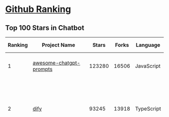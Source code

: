 [Github Ranking](../README.md)
==========

## Top 100 Stars in Chatbot

| Ranking | Project Name | Stars | Forks | Language | Open Issues | Description | Last Commit |
| ------- | ------------ | ----- | ----- | -------- | ----------- | ----------- | ----------- |
| 1 | [awesome-chatgpt-prompts](https://github.com/f/awesome-chatgpt-prompts) | 123280 | 16506 | JavaScript | 0 | This repo includes ChatGPT prompt curation to use ChatGPT and other LLM tools better. | 2025-04-10T21:22:29Z |
| 2 | [dify](https://github.com/langgenius/dify) | 93245 | 13918 | TypeScript | 582 | Dify is an open-source LLM app development platform. Dify's intuitive interface combines AI workflow, RAG pipeline, agent capabilities, model management, observability features and more, letting you quickly go from prototype to production. | 2025-04-22T03:30:58Z |
| 3 | [funNLP](https://github.com/fighting41love/funNLP) | 72585 | 14804 | Python | 33 | 中英文敏感词、语言检测、中外手机/电话归属地/运营商查询、名字推断性别、手机号抽取、身份证抽取、邮箱抽取、中日文人名库、中文缩写库、拆字词典、词汇情感值、停用词、反动词表、暴恐词表、繁简体转换、英文模拟中文发音、汪峰歌词生成器、职业名称词库、同义词库、反义词库、否定词库、汽车品牌词库、汽车零件词库、连续英文切割、各种中文词向量、公司名字大全、古诗词库、IT词库、财经词库、成语词库、地名词库、历史名人词库、诗词词库、医学词库、饮食词库、法律词库、汽车词库、动物词库、中文聊天语料、中文谣言数据、百度中文问答数据集、句子相似度匹配算法集合、bert资源、文本生成&摘要相关工具、cocoNLP信息抽取工具、国内电话号码正则匹配、清华大学XLORE:中英文跨语言百科知识图谱、清华大学人工智能技术系列报告、自然语言生成、NLU太难了系列、自动对联数据及机器人、用户名黑名单列表、罪名法务名词及分类模型、微信公众号语料、cs224n深度学习自然语言处理课程、中文手写汉字识别、中文自然语言处理 语料/数据集、变量命名神器、分词语料库+代码、任务型对话英文数据集、ASR 语音数据集 + 基于深度学习的中文语音识别系统、笑声检测器、Microsoft多语言数字/单位/如日期时间识别包、中华新华字典数据库及api(包括常用歇后语、成语、词语和汉字)、文档图谱自动生成、SpaCy 中文模型、Common Voice语音识别数据集新版、神经网络关系抽取、基于bert的命名实体识别、关键词(Keyphrase)抽取包pke、基于医疗领域知识图谱的问答系统、基于依存句法与语义角色标注的事件三元组抽取、依存句法分析4万句高质量标注数据、cnocr：用来做中文OCR的Python3包、中文人物关系知识图谱项目、中文nlp竞赛项目及代码汇总、中文字符数据、speech-aligner: 从“人声语音”及其“语言文本”产生音素级别时间对齐标注的工具、AmpliGraph: 知识图谱表示学习(Python)库：知识图谱概念链接预测、Scattertext 文本可视化(python)、语言/知识表示工具：BERT & ERNIE、中文对比英文自然语言处理NLP的区别综述、Synonyms中文近义词工具包、HarvestText领域自适应文本挖掘工具（新词发现-情感分析-实体链接等）、word2word：(Python)方便易用的多语言词-词对集：62种语言/3,564个多语言对、语音识别语料生成工具：从具有音频/字幕的在线视频创建自动语音识别(ASR)语料库、构建医疗实体识别的模型（包含词典和语料标注）、单文档非监督的关键词抽取、Kashgari中使用gpt-2语言模型、开源的金融投资数据提取工具、文本自动摘要库TextTeaser: 仅支持英文、人民日报语料处理工具集、一些关于自然语言的基本模型、基于14W歌曲知识库的问答尝试--功能包括歌词接龙and已知歌词找歌曲以及歌曲歌手歌词三角关系的问答、基于Siamese bilstm模型的相似句子判定模型并提供训练数据集和测试数据集、用Transformer编解码模型实现的根据Hacker News文章标题自动生成评论、用BERT进行序列标记和文本分类的模板代码、LitBank：NLP数据集——支持自然语言处理和计算人文学科任务的100部带标记英文小说语料、百度开源的基准信息抽取系统、虚假新闻数据集、Facebook: LAMA语言模型分析，提供Transformer-XL/BERT/ELMo/GPT预训练语言模型的统一访问接口、CommonsenseQA：面向常识的英文QA挑战、中文知识图谱资料、数据及工具、各大公司内部里大牛分享的技术文档 PDF 或者 PPT、自然语言生成SQL语句（英文）、中文NLP数据增强（EDA）工具、英文NLP数据增强工具 、基于医药知识图谱的智能问答系统、京东商品知识图谱、基于mongodb存储的军事领域知识图谱问答项目、基于远监督的中文关系抽取、语音情感分析、中文ULMFiT-情感分析-文本分类-语料及模型、一个拍照做题程序、世界各国大规模人名库、一个利用有趣中文语料库 qingyun 训练出来的中文聊天机器人、中文聊天机器人seqGAN、省市区镇行政区划数据带拼音标注、教育行业新闻语料库包含自动文摘功能、开放了对话机器人-知识图谱-语义理解-自然语言处理工具及数据、中文知识图谱：基于百度百科中文页面-抽取三元组信息-构建中文知识图谱、masr: 中文语音识别-提供预训练模型-高识别率、Python音频数据增广库、中文全词覆盖BERT及两份阅读理解数据、ConvLab：开源多域端到端对话系统平台、中文自然语言处理数据集、基于最新版本rasa搭建的对话系统、基于TensorFlow和BERT的管道式实体及关系抽取、一个小型的证券知识图谱/知识库、复盘所有NLP比赛的TOP方案、OpenCLaP：多领域开源中文预训练语言模型仓库、UER：基于不同语料+编码器+目标任务的中文预训练模型仓库、中文自然语言处理向量合集、基于金融-司法领域(兼有闲聊性质)的聊天机器人、g2pC：基于上下文的汉语读音自动标记模块、Zincbase 知识图谱构建工具包、诗歌质量评价/细粒度情感诗歌语料库、快速转化「中文数字」和「阿拉伯数字」、百度知道问答语料库、基于知识图谱的问答系统、jieba_fast 加速版的jieba、正则表达式教程、中文阅读理解数据集、基于BERT等最新语言模型的抽取式摘要提取、Python利用深度学习进行文本摘要的综合指南、知识图谱深度学习相关资料整理、维基大规模平行文本语料、StanfordNLP 0.2.0：纯Python版自然语言处理包、NeuralNLP-NeuralClassifier：腾讯开源深度学习文本分类工具、端到端的封闭域对话系统、中文命名实体识别：NeuroNER vs. BertNER、新闻事件线索抽取、2019年百度的三元组抽取比赛：“科学空间队”源码、基于依存句法的开放域文本知识三元组抽取和知识库构建、中文的GPT2训练代码、ML-NLP - 机器学习(Machine Learning)NLP面试中常考到的知识点和代码实现、nlp4han:中文自然语言处理工具集(断句/分词/词性标注/组块/句法分析/语义分析/NER/N元语法/HMM/代词消解/情感分析/拼写检查、XLM：Facebook的跨语言预训练语言模型、用基于BERT的微调和特征提取方法来进行知识图谱百度百科人物词条属性抽取、中文自然语言处理相关的开放任务-数据集-当前最佳结果、CoupletAI - 基于CNN+Bi-LSTM+Attention 的自动对对联系统、抽象知识图谱、MiningZhiDaoQACorpus - 580万百度知道问答数据挖掘项目、brat rapid annotation tool: 序列标注工具、大规模中文知识图谱数据：1.4亿实体、数据增强在机器翻译及其他nlp任务中的应用及效果、allennlp阅读理解:支持多种数据和模型、PDF表格数据提取工具 、 Graphbrain：AI开源软件库和科研工具，目的是促进自动意义提取和文本理解以及知识的探索和推断、简历自动筛选系统、基于命名实体识别的简历自动摘要、中文语言理解测评基准，包括代表性的数据集&基准模型&语料库&排行榜、树洞 OCR 文字识别 、从包含表格的扫描图片中识别表格和文字、语声迁移、Python口语自然语言处理工具集(英文)、 similarity：相似度计算工具包，java编写、海量中文预训练ALBERT模型 、Transformers 2.0 、基于大规模音频数据集Audioset的音频增强 、Poplar：网页版自然语言标注工具、图片文字去除，可用于漫画翻译 、186种语言的数字叫法库、Amazon发布基于知识的人-人开放领域对话数据集 、中文文本纠错模块代码、繁简体转换 、 Python实现的多种文本可读性评价指标、类似于人名/地名/组织机构名的命名体识别数据集 、东南大学《知识图谱》研究生课程(资料)、. 英文拼写检查库 、 wwsearch是企业微信后台自研的全文检索引擎、CHAMELEON：深度学习新闻推荐系统元架构 、 8篇论文梳理BERT相关模型进展与反思、DocSearch：免费文档搜索引擎、 LIDA：轻量交互式对话标注工具 、aili - the fastest in-memory index in the East 东半球最快并发索引 、知识图谱车音工作项目、自然语言生成资源大全 、中日韩分词库mecab的Python接口库、中文文本摘要/关键词提取、汉字字符特征提取器 (featurizer)，提取汉字的特征（发音特征、字形特征）用做深度学习的特征、中文生成任务基准测评 、中文缩写数据集、中文任务基准测评 - 代表性的数据集-基准(预训练)模型-语料库-baseline-工具包-排行榜、PySS3：面向可解释AI的SS3文本分类器机器可视化工具 、中文NLP数据集列表、COPE - 格律诗编辑程序、doccano：基于网页的开源协同多语言文本标注工具 、PreNLP：自然语言预处理库、简单的简历解析器，用来从简历中提取关键信息、用于中文闲聊的GPT2模型：GPT2-chitchat、基于检索聊天机器人多轮响应选择相关资源列表(Leaderboards、Datasets、Papers)、(Colab)抽象文本摘要实现集锦(教程 、词语拼音数据、高效模糊搜索工具、NLP数据增广资源集、微软对话机器人框架 、 GitHub Typo Corpus：大规模GitHub多语言拼写错误/语法错误数据集、TextCluster：短文本聚类预处理模块 Short text cluster、面向语音识别的中文文本规范化、BLINK：最先进的实体链接库、BertPunc：基于BERT的最先进标点修复模型、Tokenizer：快速、可定制的文本词条化库、中文语言理解测评基准，包括代表性的数据集、基准(预训练)模型、语料库、排行榜、spaCy 医学文本挖掘与信息提取 、 NLP任务示例项目代码集、 python拼写检查库、chatbot-list - 行业内关于智能客服、聊天机器人的应用和架构、算法分享和介绍、语音质量评价指标(MOSNet, BSSEval, STOI, PESQ, SRMR)、 用138GB语料训练的法文RoBERTa预训练语言模型 、BERT-NER-Pytorch：三种不同模式的BERT中文NER实验、无道词典 - 有道词典的命令行版本，支持英汉互查和在线查询、2019年NLP亮点回顾、 Chinese medical dialogue data 中文医疗对话数据集 、最好的汉字数字(中文数字)-阿拉伯数字转换工具、 基于百科知识库的中文词语多词义/义项获取与特定句子词语语义消歧、awesome-nlp-sentiment-analysis - 情感分析、情绪原因识别、评价对象和评价词抽取、LineFlow：面向所有深度学习框架的NLP数据高效加载器、中文医学NLP公开资源整理 、MedQuAD：(英文)医学问答数据集、将自然语言数字串解析转换为整数和浮点数、Transfer Learning in Natural Language Processing (NLP) 、面向语音识别的中文/英文发音辞典、Tokenizers：注重性能与多功能性的最先进分词器、CLUENER 细粒度命名实体识别 Fine Grained Named Entity Recognition、 基于BERT的中文命名实体识别、中文谣言数据库、NLP数据集/基准任务大列表、nlp相关的一些论文及代码, 包括主题模型、词向量(Word Embedding)、命名实体识别(NER)、文本分类(Text Classificatin)、文本生成(Text Generation)、文本相似性(Text Similarity)计算等，涉及到各种与nlp相关的算法，基于keras和tensorflow 、Python文本挖掘/NLP实战示例、 Blackstone：面向非结构化法律文本的spaCy pipeline和NLP模型通过同义词替换实现文本“变脸” 、中文 预训练 ELECTREA 模型: 基于对抗学习 pretrain Chinese Model 、albert-chinese-ner - 用预训练语言模型ALBERT做中文NER 、基于GPT2的特定主题文本生成/文本增广、开源预训练语言模型合集、多语言句向量包、编码、标记和实现：一种可控高效的文本生成方法、 英文脏话大列表 、attnvis：GPT2、BERT等transformer语言模型注意力交互可视化、CoVoST：Facebook发布的多语种语音-文本翻译语料库，包括11种语言(法语、德语、荷兰语、俄语、西班牙语、意大利语、土耳其语、波斯语、瑞典语、蒙古语和中文)的语音、文字转录及英文译文、Jiagu自然语言处理工具 - 以BiLSTM等模型为基础，提供知识图谱关系抽取 中文分词 词性标注 命名实体识别 情感分析 新词发现 关键词 文本摘要 文本聚类等功能、用unet实现对文档表格的自动检测，表格重建、NLP事件提取文献资源列表 、 金融领域自然语言处理研究资源大列表、CLUEDatasetSearch - 中英文NLP数据集：搜索所有中文NLP数据集，附常用英文NLP数据集 、medical_NER - 中文医学知识图谱命名实体识别 、(哈佛)讲因果推理的免费书、知识图谱相关学习资料/数据集/工具资源大列表、Forte：灵活强大的自然语言处理pipeline工具集 、Python字符串相似性算法库、PyLaia：面向手写文档分析的深度学习工具包、TextFooler：针对文本分类/推理的对抗文本生成模块、Haystack：灵活、强大的可扩展问答(QA)框架、中文关键短语抽取工具 | 2024-05-10T07:38:24Z |
| 4 | [gpt4free](https://github.com/xtekky/gpt4free) | 64092 | 13604 | Python | 29 | The official gpt4free repository \| various collection of powerful language models \| o4, o3 and deepseek r1, gpt-4.1, gemini 2.5 | 2025-04-20T19:43:13Z |
| 5 | [ragflow](https://github.com/infiniflow/ragflow) | 49806 | 4693 | TypeScript | 1875 | RAGFlow is an open-source RAG (Retrieval-Augmented Generation) engine based on deep document understanding. | 2025-04-22T02:16:24Z |
| 6 | [FastChat](https://github.com/lm-sys/FastChat) | 38436 | 4696 | Python | 819 | An open platform for training, serving, and evaluating large language models. Release repo for Vicuna and Chatbot Arena. | 2025-04-12T18:17:12Z |
| 7 | [quivr](https://github.com/QuivrHQ/quivr) | 37730 | 3635 | Python | 8 | Opiniated RAG for integrating GenAI in your apps 🧠   Focus on your product rather than the RAG. Easy integration in existing products with customisation!  Any LLM: GPT4, Groq, Llama. Any Vectorstore: PGVector, Faiss. Any Files. Anyway you want.  | 2025-04-18T07:41:59Z |
| 8 | [Flowise](https://github.com/FlowiseAI/Flowise) | 37542 | 19507 | TypeScript | 538 | Drag & drop UI to build your customized LLM flow | 2025-04-20T10:03:58Z |
| 9 | [Langchain-Chatchat](https://github.com/chatchat-space/Langchain-Chatchat) | 34752 | 5855 | TypeScript | 196 | Langchain-Chatchat（原Langchain-ChatGLM）基于 Langchain 与 ChatGLM, Qwen 与 Llama 等语言模型的 RAG 与 Agent 应用 \| Langchain-Chatchat (formerly langchain-ChatGLM), local knowledge based LLM (like ChatGLM, Qwen and Llama) RAG and Agent app with langchain  | 2025-03-25T15:45:51Z |
| 10 | [chatbox](https://github.com/chatboxai/chatbox) | 34336 | 3273 | TypeScript | 656 | User-friendly Desktop Client App for AI Models/LLMs (GPT, Claude, Gemini, Ollama...) | 2025-04-21T11:10:46Z |
| 11 | [chatbot-ui](https://github.com/mckaywrigley/chatbot-ui) | 31010 | 8726 | TypeScript | 167 | AI chat for any model. | 2024-08-03T00:38:07Z |
| 12 | [python-telegram-bot](https://github.com/python-telegram-bot/python-telegram-bot) | 27355 | 5614 | Python | 12 | We have made you a wrapper you can't refuse | 2025-04-21T20:44:30Z |
| 13 | [cherry-studio](https://github.com/CherryHQ/cherry-studio) | 24320 | 2071 | TypeScript | 601 | 🍒 Cherry Studio is a desktop client that supports for multiple LLM providers. | 2025-04-22T03:06:50Z |
| 14 | [llm-app](https://github.com/pathwaycom/llm-app) | 23873 | 411 | Jupyter Notebook | 5 | Ready-to-run cloud templates for RAG, AI pipelines, and enterprise search with live data. 🐳Docker-friendly.⚡Always in sync with Sharepoint, Google Drive, S3, Kafka, PostgreSQL, real-time data APIs, and more. | 2025-04-11T17:02:33Z |
| 15 | [LLaVA](https://github.com/haotian-liu/LLaVA) | 22279 | 2446 | Python | 1064 | [NeurIPS'23 Oral] Visual Instruction Tuning (LLaVA) built towards GPT-4V level capabilities and beyond. | 2024-08-12T09:52:38Z |
| 16 | [kotaemon](https://github.com/Cinnamon/kotaemon) | 22056 | 1737 | Python | 178 | An open-source RAG-based tool for chatting with your documents. | 2025-04-15T08:54:24Z |
| 17 | [wechaty](https://github.com/wechaty/wechaty) | 21416 | 2678 | TypeScript | 146 | Conversational RPA SDK for Chatbot Makers. Join our Discord: https://discord.gg/7q8NBZbQzt | 2025-01-10T21:33:51Z |
| 18 | [haystack](https://github.com/deepset-ai/haystack) | 20385 | 2135 | Python | 114 | AI orchestration framework to build customizable, production-ready LLM applications. Connect components (models, vector DBs, file converters) to pipelines or agents that can interact with your data. With advanced retrieval methods, it's best suited for building RAG, question answering, semantic search or conversational agent chatbots. | 2025-04-18T08:10:09Z |
| 19 | [rasa](https://github.com/RasaHQ/rasa) | 20018 | 4766 | Python | 4 | 💬   Open source machine learning framework to automate text- and voice-based conversations: NLU, dialogue management, connect to Slack, Facebook, and more - Create chatbots and voice assistants | 2025-04-11T14:41:21Z |
| 20 | [CopilotKit](https://github.com/CopilotKit/CopilotKit) | 18265 | 2613 | TypeScript | 117 | React UI + elegant infrastructure for AI Copilots, AI chatbots, and in-app AI agents. The Agentic last-mile 🪁 | 2025-04-22T02:16:14Z |
| 21 | [leon](https://github.com/leon-ai/leon) | 16173 | 1341 | TypeScript | 87 | 🧠 Leon is your open-source personal assistant. | 2025-04-22T00:35:46Z |
| 22 | [ChatALL](https://github.com/ai-shifu/ChatALL) | 15755 | 1670 | JavaScript | 222 |  Concurrently chat with ChatGPT, Bing Chat, Bard, Alpaca, Vicuna, Claude, ChatGLM, MOSS, 讯飞星火, 文心一言 and more, discover the best answers | 2025-04-20T18:12:53Z |
| 23 | [MaxKB](https://github.com/1Panel-dev/MaxKB) | 15752 | 2059 | Python | 128 | 💬 MaxKB is an open-source AI assistant for enterprise. It seamlessly integrates RAG pipelines, supports robust workflows, and provides MCP tool-use capabilities. | 2025-04-22T03:25:49Z |
| 24 | [eliza](https://github.com/elizaOS/eliza) | 15589 | 5091 | TypeScript | 38 | Autonomous agents for everyone | 2025-04-22T03:03:34Z |
| 25 | [ai-chatbot](https://github.com/vercel/ai-chatbot) | 15565 | 4107 | TypeScript | 195 | A full-featured, hackable Next.js AI chatbot built by Vercel | 2025-04-21T19:56:41Z |
| 26 | [ChuanhuChatGPT](https://github.com/GaiZhenbiao/ChuanhuChatGPT) | 15422 | 2286 | Python | 122 | GUI for ChatGPT API and many LLMs. Supports agents, file-based QA, GPT finetuning and query with web search. All with a neat UI. | 2025-03-13T09:36:38Z |
| 27 | [ai-pdf-chatbot-langchain](https://github.com/mayooear/ai-pdf-chatbot-langchain) | 15384 | 3067 | TypeScript | 2 | AI PDF chatbot agent built with LangChain & LangGraph  | 2025-02-20T18:19:58Z |
| 28 | [repomix](https://github.com/yamadashy/repomix) | 14906 | 643 | TypeScript | 73 | 📦 Repomix (formerly Repopack) is a powerful tool that packs your entire repository into a single, AI-friendly file. Perfect for when you need to feed your codebase to Large Language Models (LLMs) or other AI tools like Claude, ChatGPT, DeepSeek, Perplexity, Gemini, Gemma, Llama, Grok, and more. | 2025-04-21T15:27:19Z |
| 29 | [mirai](https://github.com/mamoe/mirai) | 14750 | 2543 | Kotlin | 272 | 高效率 QQ 机器人支持库 | 2024-09-23T11:25:50Z |
| 30 | [open-im-server](https://github.com/openimsdk/open-im-server) | 14593 | 2570 | Go | 86 | IM Chat ChatGPT | 2025-04-17T09:28:40Z |
| 31 | [bolt.new](https://github.com/stackblitz/bolt.new) | 14331 | 11629 | TypeScript | 6658 | Prompt, run, edit, and deploy full-stack web applications | 2024-12-17T06:29:27Z |
| 32 | [ChatterBot](https://github.com/gunthercox/ChatterBot) | 14294 | 4471 | Python | 136 | ChatterBot is a machine learning, conversational dialog engine for creating chat bots | 2025-04-08T10:17:21Z |
| 33 | [botpress](https://github.com/botpress/botpress) | 13570 | 1967 | TypeScript | 8 | The open-source hub to build & deploy GPT/LLM Agents ⚡️ | 2025-04-21T20:48:43Z |
| 34 | [CosyVoice](https://github.com/FunAudioLLM/CosyVoice) | 13218 | 1343 | Python | 647 | Multi-lingual large voice generation model, providing inference, training and deployment full-stack ability. | 2025-04-21T16:27:24Z |
| 35 | [chat](https://github.com/tinode/chat) | 12423 | 1939 | Go | 35 | Instant messaging platform. Backend in Go. Clients: Swift iOS, Java Android, JS webapp, scriptable command line; chatbots | 2025-04-15T12:44:53Z |
| 36 | [xiaozhi-esp32](https://github.com/78/xiaozhi-esp32) | 11811 | 2296 | C++ | 125 | Build your own AI friend | 2025-04-22T02:28:26Z |
| 37 | [botkit](https://github.com/howdyai/botkit) | 11553 | 2290 | TypeScript | 25 | Botkit is an open source developer tool for building chat bots, apps and custom integrations for major messaging platforms. | 2024-07-01T02:28:35Z |
| 38 | [llama-gpt](https://github.com/getumbrel/llama-gpt) | 10957 | 713 | TypeScript | 84 | A self-hosted, offline, ChatGPT-like chatbot. Powered by Llama 2. 100% private, with no data leaving your device. New: Code Llama support! | 2024-04-23T18:56:06Z |
| 39 | [dolly](https://github.com/databrickslabs/dolly) | 10812 | 1156 | Python | 5 | Databricks’ Dolly, a large language model trained on the Databricks Machine Learning Platform | 2023-06-30T18:36:16Z |
| 40 | [stanford-tensorflow-tutorials](https://github.com/chiphuyen/stanford-tensorflow-tutorials) | 10339 | 4297 | Python | 67 | This repository contains code examples for the Stanford's course: TensorFlow for Deep Learning Research.  | 2020-12-22T09:21:55Z |
| 41 | [chathub](https://github.com/chathub-dev/chathub) | 10257 | 1076 | TypeScript | 125 | All-in-one chatbot client | 2025-03-10T08:29:12Z |
| 42 | [EverydayWechat](https://github.com/sfyc23/EverydayWechat) | 10144 | 2314 | Python | 22 | 微信助手：1.每日定时给好友（女友）发送定制消息。2.机器人自动回复好友。3.群助手功能（例如：查询垃圾分类、天气、日历、电影实时票房、快递物流、PM2.5等） | 2021-06-22T02:56:06Z |
| 43 | [petals](https://github.com/bigscience-workshop/petals) | 9587 | 553 | Python | 90 | 🌸 Run LLMs at home, BitTorrent-style. Fine-tuning and inference up to 10x faster than offloading | 2024-09-07T11:54:28Z |
| 44 | [ChatRWKV](https://github.com/BlinkDL/ChatRWKV) | 9472 | 704 | Python | 34 | ChatRWKV is like ChatGPT but powered by RWKV (100% RNN) language model, and open source. | 2025-01-28T06:51:26Z |
| 45 | [node-telegram-bot-api](https://github.com/yagop/node-telegram-bot-api) | 8724 | 1574 | JavaScript | 116 | Telegram Bot API for NodeJS | 2025-04-16T23:04:59Z |
| 46 | [typebot.io](https://github.com/baptisteArno/typebot.io) | 8494 | 2456 | TypeScript | 193 | 💬 Typebot is a powerful chatbot builder that you can self-host. | 2025-04-17T15:35:13Z |
| 47 | [BetterChatGPT](https://github.com/ztjhz/BetterChatGPT) | 8378 | 2792 | TypeScript | 215 | An amazing UI for OpenAI's ChatGPT (Website + Windows + MacOS + Linux) | 2024-08-14T10:26:46Z |
| 48 | [bisheng](https://github.com/dataelement/bisheng) | 8100 | 1351 | TypeScript | 89 | BISHENG is an open LLM devops platform for next generation Enterprise AI applications. Powerful and comprehensive features include: GenAI workflow, RAG, Agent, Unified model management, Evaluation, SFT, Dataset Management, Enterprise-level System Management, Observability and more. | 2025-04-22T03:40:27Z |
| 49 | [AstrBot](https://github.com/AstrBotDevs/AstrBot) | 7928 | 513 | Python | 202 | ✨ 易上手的多平台 LLM 聊天机器人及开发框架 ✨ 平台支持 QQ、QQ频道、Telegram、微信、企微、飞书 \| MCP 服务器、OpenAI、DeepSeek、Gemini、硅基流动、月之暗面、Ollama、OneAPI、Dify 等。附带 WebUI。 | 2025-04-21T03:09:48Z |
| 50 | [gpt4free-ts](https://github.com/xiangsx/gpt4free-ts) | 7755 | 1367 | TypeScript | 48 | Providing a free OpenAI GPT-4 API !   This is a replication project for the typescript version of xtekky/gpt4free | 2024-09-04T01:15:09Z |
| 51 | [GPTCache](https://github.com/zilliztech/GPTCache) | 7523 | 533 | Python | 70 | Semantic cache for LLMs. Fully integrated with LangChain and llama_index.  | 2024-09-18T02:05:21Z |
| 52 | [TensorLayer](https://github.com/tensorlayer/TensorLayer) | 7358 | 1605 | Python | 26 | Deep Learning and Reinforcement Learning Library for Scientists and Engineers  | 2023-02-18T07:58:21Z |
| 53 | [yao](https://github.com/YaoApp/yao) | 7268 | 661 | Go | 0 | ✨ Yao is an all-in-one application engine that enables developers to create web apps, REST APIs, business applications, and more, with AI as a development partner. | 2025-04-19T07:38:52Z |
| 54 | [pdfGPT](https://github.com/bhaskatripathi/pdfGPT) | 7112 | 850 | Python | 43 | PDF GPT allows you to chat with the contents of your PDF file by using GPT capabilities. The most effective open source solution to turn your pdf files in a chatbot! | 2025-03-03T13:17:59Z |
| 55 | [agentscope](https://github.com/modelscope/agentscope) | 7109 | 408 | Python | 36 | Start building LLM-empowered multi-agent applications in an easier way. | 2025-04-22T03:38:00Z |
| 56 | [Verba](https://github.com/weaviate/Verba) | 7046 | 765 | Python | 46 | Retrieval Augmented Generation (RAG) chatbot powered by Weaviate | 2025-03-24T15:19:15Z |
| 57 | [InternLM](https://github.com/InternLM/InternLM) | 6874 | 484 | Python | 7 | Official release of InternLM series (InternLM, InternLM2, InternLM2.5, InternLM3). | 2025-02-07T04:14:52Z |
| 58 | [DeepPavlov](https://github.com/deeppavlov/DeepPavlov) | 6857 | 1158 | Python | 28 | An open source library for deep learning end-to-end dialog systems and chatbots. | 2025-04-01T14:19:35Z |
| 59 | [aidea](https://github.com/mylxsw/aidea) | 6763 | 1013 | Dart | 24 | AIdea 是一款支持 GPT  以及国产大语言模型通义千问、文心一言等，支持 Stable Diffusion 文生图、图生图、 SDXL1.0、超分辨率、图片上色的全能型 APP。 | 2025-03-01T12:52:55Z |
| 60 | [nonebot2](https://github.com/nonebot/nonebot2) | 6656 | 608 | Python | 23 | 跨平台 Python 异步聊天机器人框架 / Asynchronous multi-platform chatbot framework written in Python | 2025-04-21T11:34:22Z |
| 61 | [BlackFriday-GPTs-Prompts](https://github.com/friuns2/BlackFriday-GPTs-Prompts) | 6574 | 1025 | None | 83 | List of free GPTs that doesn't require plus subscription  | 2024-11-08T11:03:14Z |
| 62 | [aichat](https://github.com/sigoden/aichat) | 6499 | 423 | Rust | 0 | All-in-one LLM CLI tool featuring Shell Assistant, Chat-REPL, RAG, AI Tools & Agents, with access to OpenAI, Claude, Gemini, Ollama, Groq, and more. | 2025-04-21T00:34:16Z |
| 63 | [rags](https://github.com/run-llama/rags) | 6450 | 663 | Python | 29 | Build ChatGPT over your data, all with natural language | 2024-04-05T05:36:59Z |
| 64 | [nlp.js](https://github.com/axa-group/nlp.js) | 6418 | 629 | JavaScript | 80 | An NLP library for building bots, with entity extraction, sentiment analysis, automatic language identify, and so more | 2025-01-09T14:43:04Z |
| 65 | [venom](https://github.com/orkestral/venom) | 6380 | 1277 | JavaScript | 54 | Venom is a high-performance system developed with JavaScript to create a bot for WhatsApp, support for creating any interaction, such as customer service, media sending, sentence recognition based on artificial intelligence and all types of design architecture for WhatsApp. | 2025-04-11T17:20:55Z |
| 66 | [botman](https://github.com/botman/botman) | 6136 | 814 | PHP | 9 | A framework agnostic PHP library to build chat bots | 2024-12-20T12:50:35Z |
| 67 | [ChatBotCourse](https://github.com/lcdevelop/ChatBotCourse) | 5974 | 1678 | Python | 25 | 自己动手做聊天机器人教程 | 2022-07-18T09:16:17Z |
| 68 | [ChatGPT](https://github.com/PawanOsman/ChatGPT) | 5729 | 1015 | TypeScript | 0 | OpenAI API Free Reverse Proxy | 2024-08-23T15:25:51Z |
| 69 | [awesome-chatgpt](https://github.com/sindresorhus/awesome-chatgpt) | 5509 | 331 | None | 0 | 🤖 Awesome list for ChatGPT — an artificial intelligence chatbot developed by OpenAI | 2024-12-19T17:53:00Z |
| 70 | [chatgpt_telegram_bot](https://github.com/father-bot/chatgpt_telegram_bot) | 5357 | 1895 | Python | 69 | 💬 Telegram bot with ChatGPT, Python-based, using OpenAI's API. | 2024-09-20T09:31:58Z |
| 71 | [Bard-API](https://github.com/dsdanielpark/Bard-API) | 5273 | 520 | Python | 3 | The unofficial python package that returns response of Google Bard through cookie value. | 2024-04-24T10:38:31Z |
| 72 | [OpenChat](https://github.com/openchatai/OpenChat) | 5243 | 642 | JavaScript | 34 | LLMs custom-chatbots console ⚡ | 2024-02-27T13:17:24Z |
| 73 | [Synonyms](https://github.com/chatopera/Synonyms) | 5072 | 898 | Python | 31 | :herb: 中文近义词：聊天机器人，智能问答工具包 | 2023-11-24T22:55:49Z |
| 74 | [Red-DiscordBot](https://github.com/Cog-Creators/Red-DiscordBot) | 5050 | 2353 | Python | 202 | A multi-function Discord bot | 2025-03-26T19:15:15Z |
| 75 | [superduper](https://github.com/superduper-io/superduper) | 5036 | 492 | Python | 91 | Superduper: End-to-end framework for building custom AI applications and agents. | 2025-04-21T15:07:32Z |
| 76 | [koishi](https://github.com/koishijs/koishi) | 4835 | 261 | TypeScript | 83 | Cross-platform chatbot framework made with love | 2025-01-12T16:40:58Z |
| 77 | [multi-agent-orchestrator](https://github.com/awslabs/multi-agent-orchestrator) | 4729 | 392 | Python | 36 | Flexible and powerful framework for managing multiple AI agents and handling complex conversations | 2025-04-15T15:01:30Z |
| 78 | [xtuner](https://github.com/InternLM/xtuner) | 4493 | 341 | Python | 214 | An efficient, flexible and full-featured toolkit for fine-tuning LLM (InternLM2, Llama3, Phi3, Qwen, Mistral, ...) | 2025-04-11T14:49:27Z |
| 79 | [kimi-free-api](https://github.com/LLM-Red-Team/kimi-free-api) | 4443 | 747 | TypeScript | 15 | 🚀 KIMI AI 长文本大模型逆向API【特长：长文本解读整理】，支持高速流式输出、智能体对话、联网搜索、探索版、K1思考模型、长文档解读、图像解析、多轮对话，零配置部署，多路token支持，自动清理会话痕迹，仅供测试，如需商用请前往官方开放平台。 | 2024-12-30T03:53:44Z |
| 80 | [h2o-llmstudio](https://github.com/h2oai/h2o-llmstudio) | 4277 | 443 | Python | 36 | H2O LLM Studio - a framework and no-code GUI for fine-tuning LLMs. Documentation: https://docs.h2o.ai/h2o-llmstudio/ | 2025-04-10T14:42:59Z |
| 81 | [bottender](https://github.com/Yoctol/bottender) | 4268 | 337 | TypeScript | 53 | ⚡️ A framework for building conversational user interfaces. | 2024-04-10T13:31:04Z |
| 82 | [assistant-ui](https://github.com/assistant-ui/assistant-ui) | 4183 | 499 | TypeScript | 27 | Typescript/React Library for AI Chat💬🚀 | 2025-04-21T21:47:40Z |
| 83 | [chinese-chatbot-corpus](https://github.com/codemayq/chinese-chatbot-corpus) | 4108 | 790 | Python | 1 | 中文公开聊天语料库 | 2024-04-23T03:30:29Z |
| 84 | [bot-on-anything](https://github.com/zhayujie/bot-on-anything) | 4064 | 924 | Python | 262 | A large model-based chatbot builder that can quickly integrate AI models (including ChatGPT, Claude, Gemini) into various software applications (such as Telegram, Gmail, Slack, and websites). | 2025-01-03T14:13:51Z |
| 85 | [snips-nlu](https://github.com/snipsco/snips-nlu) | 3919 | 513 | Python | 65 | Snips Python library to extract meaning from text | 2023-05-22T16:10:15Z |
| 86 | [awesome-bots](https://github.com/DopplerHQ/awesome-bots) | 3918 | 522 | None | 4 | The most awesome list about bots ⭐️🤖 | 2024-07-03T19:31:10Z |
| 87 | [chatgpt-android](https://github.com/skydoves/chatgpt-android) | 3795 | 447 | Kotlin | 17 | 📲 ChatGPT Android demonstrates a Chatbot application using OpenAI's chat API on Android with Stream Chat SDK for Compose. | 2025-04-09T18:13:15Z |
| 88 | [adrenaline](https://github.com/shobrook/adrenaline) | 3789 | 316 | None | 4 | Chat with (and visualize) your codebase | 2024-03-08T18:42:45Z |
| 89 | [gptme](https://github.com/gptme/gptme) | 3741 | 302 | Python | 59 | Your agent in your terminal, equipped with local tools: writes code, uses the terminal, browses the web, vision. | 2025-04-21T18:24:02Z |
| 90 | [olivia](https://github.com/olivia-ai/olivia) | 3700 | 355 | Go | 22 | 💁‍♀️Your new best friend powered by an artificial neural network | 2025-02-06T10:19:30Z |
| 91 | [llm-workflow-engine](https://github.com/llm-workflow-engine/llm-workflow-engine) | 3695 | 469 | Python | 3 | Power CLI and Workflow manager for LLMs (core package) | 2025-04-16T18:53:41Z |
| 92 | [qqbot](https://github.com/pandolia/qqbot) | 3688 | 873 | Python | 36 | QQBot: A conversation robot base on Tencent's SmartQQ | 2020-08-23T07:47:42Z |
| 93 | [whatsapp-chatgpt](https://github.com/askrella/whatsapp-chatgpt) | 3602 | 884 | TypeScript | 37 | ChatGPT + DALL-E + WhatsApp = AI Assistant :rocket: :robot: | 2025-02-20T05:07:00Z |
| 94 | [chatbot](https://github.com/zhaoyingjun/chatbot) | 3574 | 1025 | Python | 96 | ChatGPT带火了聊天机器人，主流的趋势都调整到了GPT类模式，本项目也与时俱进，会在近期更新GPT类版本。基于本项目和自己的语料可以训练出自己想要的聊天机器人，用于智能客服、在线问答、闲聊等场景。 | 2024-06-26T13:37:21Z |
| 95 | [casibase](https://github.com/casibase/casibase) | 3504 | 414 | Go | 29 | ⚡️AI Cloud OS: Open-source enterprise-level AI knowledge base and Manus-like agent management platform with admin UI, user management and Single-Sign-On⚡️, supports ChatGPT, Claude, DeepSeek R1, Llama, Ollama, HuggingFace, etc., chat bot demo: https://ai.casibase.com, admin UI demo: https://ai-admin.casibase.com | 2025-04-21T12:13:45Z |
| 96 | [Telegram.Bot](https://github.com/TelegramBots/Telegram.Bot) | 3379 | 710 | C# | 0 | .NET Client for Telegram Bot API | 2025-04-20T16:39:01Z |
| 97 | [TensorFlow.NET](https://github.com/SciSharp/TensorFlow.NET) | 3336 | 534 | C# | 212 | .NET Standard bindings for Google's TensorFlow for developing, training and deploying Machine Learning models in C# and F#. | 2025-01-22T15:46:45Z |
| 98 | [ChatFiles](https://github.com/guangzhengli/ChatFiles) | 3328 | 486 | TypeScript | 16 | Document Chatbot — multiple files. Powered by GPT / Embedding. | 2024-12-17T10:26:50Z |
| 99 | [ChatGPTAPIFree](https://github.com/ayaka14732/ChatGPTAPIFree) | 3323 | 771 | JavaScript | 8 | A simple and open-source proxy API that allows you to access OpenAI's ChatGPT API for free! | 2023-03-27T04:31:47Z |
| 100 | [LLM-As-Chatbot](https://github.com/deep-diver/LLM-As-Chatbot) | 3316 | 378 | Python | 16 | LLM as a Chatbot Service | 2023-11-20T14:33:58Z |

